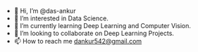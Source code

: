 - 👋 Hi, I’m @das-ankur
- 👀 I’m interested in Data Science.
- 🌱 I’m currently learning Deep Learning and Computer Vision.
- 💞️ I’m looking to collaborate on Deep Learning Projects.
- 📫 How to reach me dankur542@gmail.com

<!---
das-ankur/das-ankur is a ✨ special ✨ repository because its `README.md` (this file) appears on your GitHub profile.
You can click the Preview link to take a look at your changes.
--->
